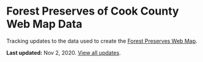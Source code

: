 # Forest Preserves of Cook County Web Map Data
Tracking updates to the data used to create the [Forest Preserves Web Map](https://map.fpdcc.com).

**Last updated:** Nov 2, 2020. [View all updates](https://github.com/fpdcc/webmap_data_updates/commits/master).
